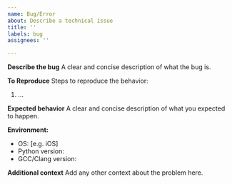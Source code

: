 ```yaml
---
name: Bug/Error
about: Describe a technical issue
title: ''
labels: bug
assignees: ''

---
```


**Describe the bug**
A clear and concise description of what the bug is.

**To Reproduce**
Steps to reproduce the behavior:
1. ...

**Expected behavior**
A clear and concise description of what you expected to happen.

**Environment:**
 - OS: [e.g. iOS]
 - Python version:
 - GCC/Clang version:

**Additional context**
Add any other context about the problem here.
